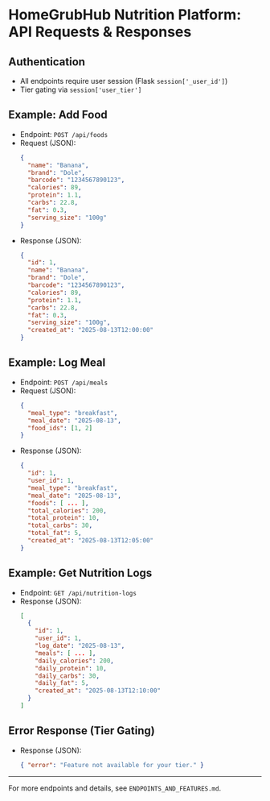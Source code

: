 # HomeGrubHub Nutrition Platform: API Requests & Responses

## Authentication
- All endpoints require user session (Flask `session['_user_id']`)
- Tier gating via `session['user_tier']`

## Example: Add Food
- Endpoint: `POST /api/foods`
- Request (JSON):
  ```json
  {
    "name": "Banana",
    "brand": "Dole",
    "barcode": "1234567890123",
    "calories": 89,
    "protein": 1.1,
    "carbs": 22.8,
    "fat": 0.3,
    "serving_size": "100g"
  }
  ```
- Response (JSON):
  ```json
  {
    "id": 1,
    "name": "Banana",
    "brand": "Dole",
    "barcode": "1234567890123",
    "calories": 89,
    "protein": 1.1,
    "carbs": 22.8,
    "fat": 0.3,
    "serving_size": "100g",
    "created_at": "2025-08-13T12:00:00"
  }
  ```

## Example: Log Meal
- Endpoint: `POST /api/meals`
- Request (JSON):
  ```json
  {
    "meal_type": "breakfast",
    "meal_date": "2025-08-13",
    "food_ids": [1, 2]
  }
  ```
- Response (JSON):
  ```json
  {
    "id": 1,
    "user_id": 1,
    "meal_type": "breakfast",
    "meal_date": "2025-08-13",
    "foods": [ ... ],
    "total_calories": 200,
    "total_protein": 10,
    "total_carbs": 30,
    "total_fat": 5,
    "created_at": "2025-08-13T12:05:00"
  }
  ```

## Example: Get Nutrition Logs
- Endpoint: `GET /api/nutrition-logs`
- Response (JSON):
  ```json
  [
    {
      "id": 1,
      "user_id": 1,
      "log_date": "2025-08-13",
      "meals": [ ... ],
      "daily_calories": 200,
      "daily_protein": 10,
      "daily_carbs": 30,
      "daily_fat": 5,
      "created_at": "2025-08-13T12:10:00"
    }
  ]
  ```

## Error Response (Tier Gating)
- Response (JSON):
  ```json
  { "error": "Feature not available for your tier." }
  ```

---

For more endpoints and details, see `ENDPOINTS_AND_FEATURES.md`.
